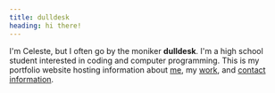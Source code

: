 ```yaml
---
title: dulldesk
heading: hi there!
---
```



I'm Celeste, but I often go by the moniker **dulldesk**. I'm a high school student interested in coding and computer programming. This is my portfolio website hosting information about [me](/about), my [work](/work), and [contact information](/contact). 
